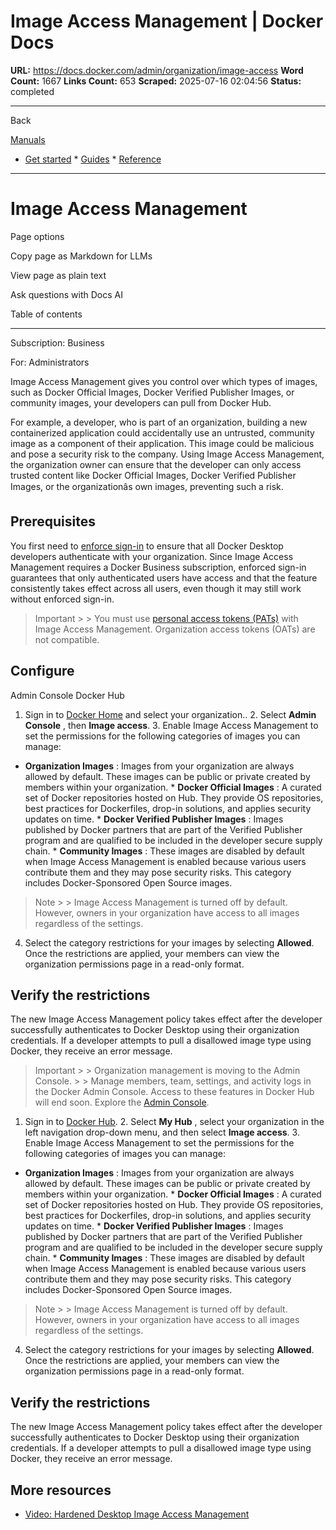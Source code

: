 # Image Access Management | Docker Docs

**URL:** https://docs.docker.com/admin/organization/image-access
**Word Count:** 1667
**Links Count:** 653
**Scraped:** 2025-07-16 02:04:56
**Status:** completed

---

Back

[Manuals](https://docs.docker.com/manuals/)

  * [Get started](https://docs.docker.com/get-started/)   * [Guides](https://docs.docker.com/guides/)   * [Reference](https://docs.docker.com/reference/)

* * *

# Image Access Management

Page options

Copy page as Markdown for LLMs

View page as plain text

Ask questions with Docs AI

Table of contents

* * *

Subscription: Business

For: Administrators

Image Access Management gives you control over which types of images, such as Docker Official Images, Docker Verified Publisher Images, or community images, your developers can pull from Docker Hub.

For example, a developer, who is part of an organization, building a new containerized application could accidentally use an untrusted, community image as a component of their application. This image could be malicious and pose a security risk to the company. Using Image Access Management, the organization owner can ensure that the developer can only access trusted content like Docker Official Images, Docker Verified Publisher Images, or the organizationâs own images, preventing such a risk.

## Prerequisites

You first need to [enforce sign-in](https://docs.docker.com/enterprise/security/enforce-sign-in/) to ensure that all Docker Desktop developers authenticate with your organization. Since Image Access Management requires a Docker Business subscription, enforced sign-in guarantees that only authenticated users have access and that the feature consistently takes effect across all users, even though it may still work without enforced sign-in.

> Important >  > You must use [personal access tokens \(PATs\)](https://docs.docker.com/security/for-developers/access-tokens/) with Image Access Management. Organization access tokens \(OATs\) are not compatible.

## Configure

Admin Console  Docker Hub

  1. Sign in to [Docker Home](https://app.docker.com/) and select your organization..   2. Select **Admin Console** , then **Image access**.   3. Enable Image Access Management to set the permissions for the following categories of images you can manage:

  * **Organization Images** : Images from your organization are always allowed by default. These images can be public or private created by members within your organization.   * **Docker Official Images** : A curated set of Docker repositories hosted on Hub. They provide OS repositories, best practices for Dockerfiles, drop-in solutions, and applies security updates on time.   * **Docker Verified Publisher Images** : Images published by Docker partners that are part of the Verified Publisher program and are qualified to be included in the developer secure supply chain.   * **Community Images** : These images are disabled by default when Image Access Management is enabled because various users contribute them and they may pose security risks. This category includes Docker-Sponsored Open Source images.

> Note >  > Image Access Management is turned off by default. However, owners in your organization have access to all images regardless of the settings.

  4. Select the category restrictions for your images by selecting **Allowed**. Once the restrictions are applied, your members can view the organization permissions page in a read-only format.

## Verify the restrictions

The new Image Access Management policy takes effect after the developer successfully authenticates to Docker Desktop using their organization credentials. If a developer attempts to pull a disallowed image type using Docker, they receive an error message.

> Important >  > Organization management is moving to the Admin Console. >  > Manage members, team, settings, and activity logs in the Docker Admin Console. Access to these features in Docker Hub will end soon. Explore the [Admin Console](https://app.docker.com/admin).

  1. Sign in to [Docker Hub](https://hub.docker.com).   2. Select **My Hub** , select your organization in the left navigation drop-down menu, and then select **Image access**.   3. Enable Image Access Management to set the permissions for the following categories of images you can manage:

  * **Organization Images** : Images from your organization are always allowed by default. These images can be public or private created by members within your organization.   * **Docker Official Images** : A curated set of Docker repositories hosted on Hub. They provide OS repositories, best practices for Dockerfiles, drop-in solutions, and applies security updates on time.   * **Docker Verified Publisher Images** : Images published by Docker partners that are part of the Verified Publisher program and are qualified to be included in the developer secure supply chain.   * **Community Images** : These images are disabled by default when Image Access Management is enabled because various users contribute them and they may pose security risks. This category includes Docker-Sponsored Open Source images.

> Note >  > Image Access Management is turned off by default. However, owners in your organization have access to all images regardless of the settings.

  4. Select the category restrictions for your images by selecting **Allowed**. Once the restrictions are applied, your members can view the organization permissions page in a read-only format.

## Verify the restrictions

The new Image Access Management policy takes effect after the developer successfully authenticates to Docker Desktop using their organization credentials. If a developer attempts to pull a disallowed image type using Docker, they receive an error message.

## More resources

  * [Video: Hardened Desktop Image Access Management](https://www.youtube.com/watch?v=r3QRKHA1A5U)
